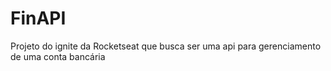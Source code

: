 # FinAPI

Projeto do ignite da Rocketseat que busca ser uma api para gerenciamento de uma conta bancária
